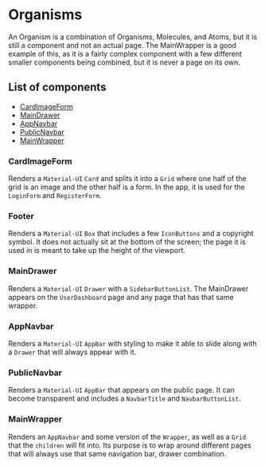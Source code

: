 # Organisms

An Organism is a combination of Organisms, Molecules, and Atoms, but it is still a component and not an actual page. The MainWrapper is a good example of this, as it is a fairly complex component with a few different smaller components being combined, but it is never a page on its own.

## List of components

-   [CardImageForm](#CardImageForm)
-   [MainDrawer](#MainDrawer)
-   [AppNavbar](#AppNavbar)
-   [PublicNavbar](#PublicNavbar)
-   [MainWrapper](#MainWrapper)

### CardImageForm

Renders a `Material-UI` `Card` and splits it into a `Grid` where one half of the grid is an image and the other half is a form. In the app, it is used for the `LoginForm` and `RegisterForm`.

### Footer

Renders a `Material-UI` `Box` that includes a few `IconButtons` and a copyright symbol. It does not actually sit at the bottom of the screen; the page it is used in is meant to take up the height of the viewport.

### MainDrawer

Renders a `Material-UI` `Drawer` with a `SidebarButtonList`. The MainDrawer appears on the `UserDashboard` page and any page that has that same wrapper.

### AppNavbar

Renders a `Material-UI` `AppBar` with styling to make it able to slide along with a `Drawer` that will always appear with it.

### PublicNavbar

Renders a `Material-UI` `AppBar` that appears on the public page. It can become transparent and includes a `NavbarTitle` and `NavbarButtonList`.

### MainWrapper

Renders an `AppNavbar` and some version of the `Wrapper`, as well as a `Grid` that the `children` will fit into. Its purpose is to wrap around different pages that will always use that same navigation bar, drawer combination.
